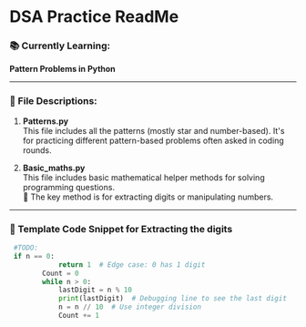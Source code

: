 
# DSA Practice ReadMe

<!-- --- -->

### 📚 Currently Learning:
**Pattern Problems in Python**

---

### 📁 File Descriptions:

1. **Patterns.py**  
   This file includes all the patterns (mostly star and number-based). It's for practicing different pattern-based problems often asked in coding rounds.

2. **Basic_maths.py**  
   This file includes basic mathematical helper methods for solving programming questions.  
   🔑 The key method is for extracting digits or manipulating numbers.

---

### 🔧 Template Code Snippet for Extracting the digits

```python
 #TODO:
 if n == 0:
            return 1  # Edge case: 0 has 1 digit
        Count = 0
        while n > 0:
            lastDigit = n % 10
            print(lastDigit)  # Debugging line to see the last digit
            n = n // 10  # Use integer division
            Count += 1
````


